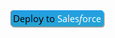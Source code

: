 <a href="https://githubsfdeploy.herokuapp.com">
  <img alt="Deploy to Salesforce"
       src="https://github.com/dschibster/ms-costestimate-example/blob/master/resources/deploy.png">
</a>